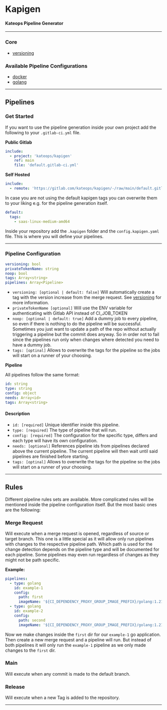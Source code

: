 # Kapigen
#### Kateops Pipeline Generator

----
### Core
* [versioning](versioning.md)
### Available Pipeline Configurations
* [docker](pipelines/docker.md)
* [golang](pipelines/golang.md)
---
## Pipelines
### Get Started
If you want to use the pipeline generation inside your own project add the following to your `.gitlab-ci.yml`
file.

**Public Gitlab**
```yaml
include:
  - project: 'kateops/kapigen'
    ref: main
    file: 'default.gitlab-ci.yml'
```

**Self Hosted**
```yaml
include:
  - remote: 'https://gitlab.com/kateops/kapigen/-/raw/main/default.gitlab-ci.yml'
```

In case you are not using the default kapigen tags you can overwrite them to your liking e.g. for the pipeline generation itself.
```yaml
default:
  tags:
    - saas-linux-medium-amd64
```
Inside your repository add the `.kapigen` folder and the `config.kapigen.yaml` file.
This is where you will define your pipelines.

---
### Pipeline Configuration
```yaml
versioning: bool
privateTokenName: string
noop: bool
tags: Array<string>
pipelines: Array<Pipeline>
```
* `versioning: [optional | default: false]` Will automatically create a tag with the version increase from the merge request. See [versioning](versioning.md)
  for more information.
* `privateTokenName [optional]` Will use the ENV variable for authenticating with Gitlab API instead of CI_JOB_TOKEN
* `noop: [optional | default: true]` Add a dummy job to every pipeline, so even if there is nothing to do the pipeline will be successful. Sometimes you just want to update a path of the repo without actually triggering a pipeline but the commit does anyway. So in order not to fail since the pipelines run only when changes where detected you need to have a dummy job.
* `tags: [optinal]` Allows to overwrite the tags for the pipeline so the jobs will start on a runner of your choosing.


**Pipeline**

All pipelines follow the same format:
```yaml
id: string
type: string
config: object
needs: Array<id>
tags: Array<string>
```

#### Description
* `id: [required]` Unique identifier inside this pipeline.
* `type: [required]` The type of pipeline that will run.
* `config: [required]` The configuration for the specific type, differs and each type will have its own configuration.
* `needs: [optional]` References pipeline ids from pipelines declared above the current pipeline. The current pipeline will then wait until said pipelines are finished before starting.
* `tags: [optinal]` Allows to overwrite the tags for the pipeline so the jobs will start on a runner of your choosing.
---
## Rules
Different pipeline rules sets are available. More complicated rules will be mentioned inside the pipeline configuration itself.
But the most basic ones are the following:

### Merge Request
Will execute when a merge request is opened, regardless of source or target branch. 
This one is a little special as it will allow only run pipelines with changes to the respective pipeline path. 
Which path is used for the change detection depends on the pipeline type and will be documented for each pipeline.
Some pipelines may even run regardless of changes as they might not be path specific.

**Example:**
```yaml
pipelines:
  - type: golang
    id: example-1
    config:
      path: first
      imageName: '${CI_DEPENDENCY_PROXY_GROUP_IMAGE_PREFIX}/golang:1.21.3-alpine3.18'
  - type: golang
    id: example-2
    config:
      path: second
      imageName: '${CI_DEPENDENCY_PROXY_GROUP_IMAGE_PREFIX}/golang:1.21.3-alpine3.18'
```
Now we make changes inside the `first` dir for our `example-1` go application. Then create a new merge request and a pipeline will run.
But instead of both pipelines it will only run the `example-1` pipeline as we only made changes to the `first` dir.

### Main
Will execute when any commit is made to the default branch.
### Release
Will execute when a new Tag is added to the repository.

---

